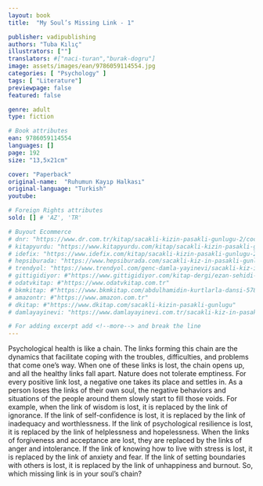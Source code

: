 ```yaml
---
layout: book
title:  "My Soul’s Missing Link - 1"

publisher: vadipublishing
authors: "Tuba Kılıç"
illustrators: [""]
translators: #["naci-turan","burak-dogru"]
image: assets/images/ean/9786059114554.jpg
categories: [ "Psychology" ]
tags: [ "Literature"]
previewpage: false
featured: false

genre: adult
type: fiction

# Book attributes
ean: 9786059114554
languages: []
page: 192
size: "13,5x21cm"

cover: "Paperback"
original-name:  "Ruhumun Kayıp Halkası"
original-language: "Turkish"
youtube:

# Foreign Rights attributes
sold: [] # 'AZ', 'TR'

# Buyout Ecommerce
# dnr: "https://www.dr.com.tr/kitap/sacakli-kizin-pasakli-gunlugu-2/cocuk-ve-genclik/genclik-10-yas/roman-oyku/urunno=0001893059001"
# kitapyurdu: "https://www.kitapyurdu.com/kitap/sacakli-kizin-pasakli-gunlugu-2-/560122.html&filter_name=Sa%C3%A7akl%C4%B1+K%C4%B1z%27%C4%B1n+Pasakl%C4%B1+G%C3%BCnl%C3%BC%C4%9F%C3%BC+2"
# idefix: "https://www.idefix.com/kitap/sacakli-kizin-pasakli-gunlugu-2/cocuk-ve-genclik/genclik-10-yas/roman-oyku/urunno=0001893059001"
# hepsiburada: "https://www.hepsiburada.com/sacakli-kiz-in-pasakli-gunlugu-2-damla-yayinevi-p-HBV000012ER86"
# trendyol: "https://www.trendyol.com/genc-damla-yayinevi/sacakli-kiz-in-pasakli-gunlugu-2-p-54825777"
# gittigidiyor: #"https://www.gittigidiyor.com/kitap-dergi/ezan-sehidi-adnan-menderes_pdp_732728793"
# odatvkitap: #"https://www.odatvkitap.com.tr"
# bkmkitap: #"https://www.bkmkitap.com/abdulhamidin-kurtlarla-dansi-578226"
# amazontr: #"https://www.amazon.com.tr"
# dkitap: #"https://www.dkitap.com/sacakli-kizin-pasakli-gunlugu"
# damlayayinevi: "https://www.damlayayinevi.com.tr/sacakli-kiz-in-pasakli-gunlugu-2-bu-iste-bi-terslik-var"

# For adding excerpt add <!--more--> and break the line
---
```

Psychological health is like a chain. The links
forming this chain are the dynamics that facilitate
coping with the troubles, difficulties, and problems
that come one’s way. When one of these links is
lost, the chain opens up, and all the healthy links
fall apart. Nature does not tolerate emptiness. For
every positive link lost, a negative one takes its
place and settles in. As a person loses the links of
their own soul, the negative behaviors and situations of the people around them slowly start to fill
those voids. For example, when the link of wisdom
is lost, it is replaced by the link of ignorance. If the
link of self-confidence is lost, it is replaced by the
link of inadequacy and worthlessness. If the link of
psychological resilience is lost, it is replaced by the
link of helplessness and hopelessness. When the
links of forgiveness and acceptance are lost, they
are replaced by the links of anger and intolerance.
If the link of knowing how to live with stress is lost,
it is replaced by the link of anxiety and fear. If the
link of setting boundaries with others is lost, it is
replaced by the link of unhappiness and burnout.
So, which missing link is in your soul’s chain?
<!--more--> 

